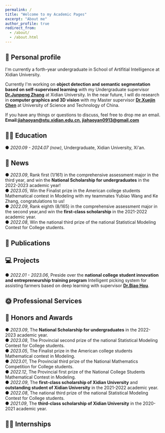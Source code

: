 ```yaml
---
permalink: /
title: "Welcome to my Academic Pages"
excerpt: "About me"
author_profile: true
redirect_from: 
  - /about/
  - /about.html
---
```


## 🧑 Personal profile

 I'm currently a forth-year undergraduate in School of Artifitial Intelligence at Xidian University. 

 Currently I'm working on **object detection and semantic segmentation based on self-supervised learning** with my Undergraduate supervisor **[Dr.Junpeng Zhang](https://faculty.xidian.edu.cn/junpengzhang/zh_CN/index.htm)** at Xidian University. In the near future, I will 
 do research in **computer graphics and 3D vision** with my Master supervisor **[Dr.Xuejin Chen](http://staff.ustc.edu.cn/~xjchen99/)** at University of Science and Technology of China. 

 If you have any things or questions to discuss, feel free to drop me an email.   
 **Email:<jiahaoyan@stu.xidian.edu.cn>,  <jiahaoyan0913@gmail.com>**

## 👨‍🎓 Education

 ● *2020.09 - 2024.07 (now)*, Undergraduate, Xidian University, Xi'an. 

## 📰 News
  
 ● *2023.09*, Rank first (1/161) in the comprehensive assessment major in the third year, and win the **National Scholarship for undergraduates** in the 2022-2023 academic year!    
 ● *2023.05*, Win the Finalist prize in the American college students Mathematical contest in Modeling with my teammates Yubiao Wang and Ke Zhang, congratulations to us!    
 ● *2022.09*, Rank eighth (8/165) in the comprehensive assessment major in the second year,and win the **first-class scholarship** in the 2021-2022 academic year.    
 ● *2022.08*, Win the national third prize of the national Statistical Modeling Contest for College students.
 
## 📝 Publications

## 💻 Projects

 ● *2022.01 - 2023.06*, Preside over the **national college student innovation and entrepreneurship training program** Intelligent picking system for assisting farmers based on deep
    learning with supervisor **[Dr.Biao Hou](https://web.xidian.edu.cn/houbiao/)**.

## 🌞 Professional Services

## 🏅 Honors and Awards

 ● *2023.09*, The **National Scholarship for undergraduates** in the 2022-2023 academic year.  
 ● *2023.08*, The Provincial second prize of the national Statistical Modeling Contest for College students.  
 ● *2023.05*, The Finalist prize in the American college students Mathematical contest in Modeling.  
 ● *2023.01*, The Provincial third prize of the National Mathematics Competition for College students.  
 ● *2022.12*, The Provincial first prize of the National College Students Mathematical Contest in Modeling.   
 ● *2022.09*, The **first-class scholarship of Xidian University** and **outstanding student of Xidian University** in the 2021-2022 academic year.   
 ● *2022.08*, The national third prize of the national Statistical Modeling Contest for College students.  
 ● *2021.09*, The **third-class scholarship of Xidian University** in the 2020-2021 academic year.  
 
## 👨‍💻 Internships



